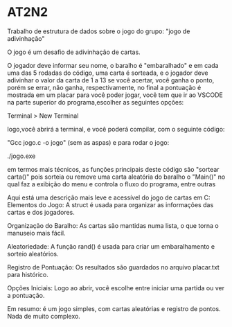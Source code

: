 # AT2N2
Trabalho de estrutura de dados sobre o jogo do grupo: "jogo de adivinhação"

O jogo é um desafio de adivinhação de cartas.

O jogador deve informar seu nome, o baralho é "embaralhado" e em cada uma das 5 rodadas do código, uma carta é sorteada, e o jogador deve adivinhar o valor da carta de 1 a 13 
se você acertar, você ganha o ponto, porém se errar, não ganha, respectivamente, no final a pontuação é mostrada em um placar
para você poder jogar, você tem que ir ao VSCODE na parte superior do programa,escolher as seguintes opções:

Terminal > New Terminal

logo,você abrirá a terminal, e você poderá compilar, com o seguinte código:

"Gcc jogo.c -o jogo" (sem as aspas)
e para rodar o jogo:

./jogo.exe

em termos mais técnicos, as funções principais deste código são "sortear carta()"
pois sorteia ou remove uma carta aleatória do baralho
o "Main()" no qual faz a exibição do menu e controla o fluxo do programa, entre outras

Aqui está uma descrição mais leve e acessível do jogo de cartas em C:
Elementos do Jogo: A struct é usada para organizar as informações das cartas e dos jogadores.

Organização do Baralho: As cartas são mantidas numa lista, o que torna o manuseio mais fácil.

Aleatoriedade: A função rand() é usada para criar um embaralhamento e sorteio aleatórios.

Registro de Pontuação: Os resultados são guardados no arquivo placar.txt para histórico.

Opções Iniciais: Logo ao abrir, você escolhe entre iniciar uma partida ou ver a pontuação.

Em resumo: é um jogo simples, com cartas aleatórias e registro de pontos. Nada de muito complexo.
